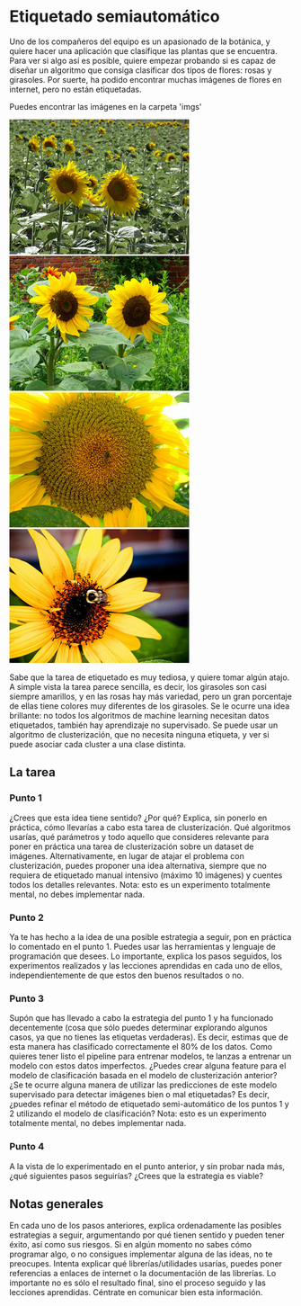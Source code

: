 # Etiquetado semiautomático

Uno de los compañeros del equipo es un apasionado de la botánica, y quiere hacer una aplicación que clasifique las plantas que se encuentra. Para ver si algo así es posible, quiere empezar probando si es capaz de diseñar un algoritmo que consiga clasificar dos tipos de flores: rosas y girasoles.
Por suerte, ha podido encontrar muchas imágenes de flores en internet, pero no están etiquetadas. 

Puedes encontrar las imágenes en la carpeta 'imgs'

![](https://raw.githubusercontent.com/emilio-carrasco/sunflowers-vs-roses/master/imgs/imagen1015.jpg)
![](https://raw.githubusercontent.com/emilio-carrasco/sunflowers-vs-roses/master/imgs/imagen1017.jpg)
![](https://raw.githubusercontent.com/emilio-carrasco/sunflowers-vs-roses/master/imgs/imagen1022.jpg)
![](https://raw.githubusercontent.com/emilio-carrasco/sunflowers-vs-roses/master/imgs/imagen1020.jpg)

Sabe que la tarea de etiquetado es muy tediosa, y quiere tomar algún atajo. A simple vista la tarea parece sencilla, es decir, los girasoles son casi siempre amarillos, y en las rosas hay más variedad, pero un gran porcentaje de ellas tiene colores muy diferentes de los girasoles.
Se le ocurre una idea brillante: no todos los algoritmos de machine learning necesitan datos etiquetados, también hay aprendizaje no supervisado. Se puede usar un algoritmo de clusterización, que no necesita ninguna etiqueta, y ver si puede asociar cada cluster a una clase distinta. 

## La tarea

### Punto 1

¿Crees que esta idea tiene sentido? ¿Por qué? Explica, sin ponerlo en práctica, cómo llevarías a cabo esta tarea de clusterización. Qué algoritmos usarías, qué parámetros y todo aquello que consideres relevante para poner en práctica una tarea de clusterización sobre un dataset de imágenes.
Alternativamente, en lugar de atajar el problema con clusterización, puedes proponer una idea alternativa, siempre que no requiera de etiquetado manual intensivo (máximo 10 imágenes) y cuentes todos los detalles relevantes.
Nota: esto es un experimento totalmente mental, no debes implementar nada.

### Punto 2

Ya te has hecho a la idea de una posible estrategia a seguir, pon en práctica lo comentado en el punto 1. Puedes usar las herramientas y lenguaje de programación que desees. Lo importante, explica los pasos seguidos, los experimentos realizados y las lecciones aprendidas en cada uno de ellos, independientemente de que estos den buenos resultados o no.

### Punto 3
Supón que has llevado a cabo la estrategia del punto 1 y ha funcionado decentemente (cosa que sólo puedes determinar explorando algunos casos, ya que no tienes las etiquetas verdaderas). Es decir, estimas que de esta manera has clasificado correctamente el 80% de los datos. Como quieres tener listo el pipeline para entrenar modelos, te lanzas a entrenar un modelo con estos datos imperfectos. 
¿Puedes crear alguna feature para el modelo de clasificación basada en el modelo de clusterización anterior? 
¿Se te ocurre alguna manera de utilizar las predicciones de este modelo supervisado para detectar imágenes bien o mal etiquetadas? Es decir, ¿puedes refinar el método de etiquetado semi-automático de los puntos 1 y 2 utilizando el modelo de clasificación? 
Nota: esto es un experimento totalmente mental, no debes implementar nada.
### Punto 4
A la vista de lo experimentado en el punto anterior, y sin probar nada más, ¿qué siguientes pasos seguirías? ¿Crees que la estrategia es viable? 

## Notas generales
En cada uno de los pasos anteriores, explica ordenadamente las posibles estrategias a seguir, argumentando por qué tienen sentido y pueden tener éxito, así como sus riesgos.
Si en algún momento no sabes cómo programar algo, o no consigues implementar alguna de las ideas, no te preocupes. Intenta explicar qué librerías/utilidades usarías, puedes poner referencias a enlaces de internet o la documentación de las librerías.
Lo importante no es sólo el resultado final, sino el proceso seguido y las lecciones aprendidas. Céntrate en comunicar bien esta información.

